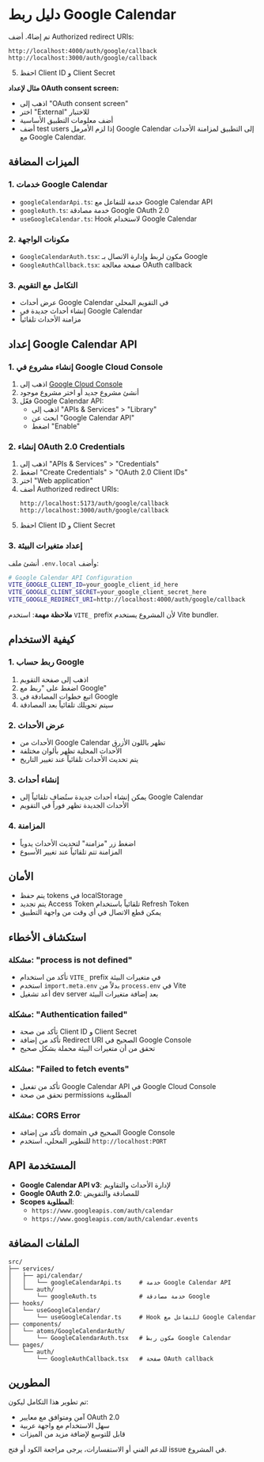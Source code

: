 # دليل ربط Google Calendar

تم إضا4. أضف Authorized redirect URIs:
   ```
   http://localhost:4000/auth/google/callback
   http://localhost:3000/auth/google/callback
   ```
5. احفظ Client ID و Client Secret

**مثال لإعداد OAuth consent screen:**
- اذهب إلى "OAuth consent screen"
- اختر "External" للاختبار
- أضف معلومات التطبيق الأساسية
- أضف test users إذا لزم الأمرمل Google Calendar إلى التطبيق لمزامنة الأحداث مع Google Calendar.

## الميزات المضافة

### 1. **خدمات Google Calendar**
- `googleCalendarApi.ts`: خدمة للتفاعل مع Google Calendar API
- `googleAuth.ts`: خدمة مصادقة Google OAuth 2.0
- `useGoogleCalendar.ts`: Hook لاستخدام Google Calendar

### 2. **مكونات الواجهة**
- `GoogleCalendarAuth.tsx`: مكون لربط وإدارة الاتصال بـ Google
- `GoogleAuthCallback.tsx`: صفحة معالجة OAuth callback

### 3. **التكامل مع التقويم**
- عرض أحداث Google Calendar في التقويم المحلي
- إنشاء أحداث جديدة في Google Calendar
- مزامنة الأحداث تلقائياً

## إعداد Google Calendar API

### 1. إنشاء مشروع في Google Cloud Console

1. اذهب إلى [Google Cloud Console](https://console.cloud.google.com/)
2. أنشئ مشروع جديد أو اختر مشروع موجود
3. فعّل Google Calendar API:
   - اذهب إلى "APIs & Services" > "Library"
   - ابحث عن "Google Calendar API"
   - اضغط "Enable"

### 2. إنشاء OAuth 2.0 Credentials

1. اذهب إلى "APIs & Services" > "Credentials"
2. اضغط "Create Credentials" > "OAuth 2.0 Client IDs"
3. اختر "Web application"
4. أضف Authorized redirect URIs:
   ```
   http://localhost:5173/auth/google/callback
   http://localhost:3000/auth/google/callback
   ```
5. احفظ Client ID و Client Secret

### 3. إعداد متغيرات البيئة

أنشئ ملف `.env.local` وأضف:

```bash
# Google Calendar API Configuration
VITE_GOOGLE_CLIENT_ID=your_google_client_id_here
VITE_GOOGLE_CLIENT_SECRET=your_google_client_secret_here
VITE_GOOGLE_REDIRECT_URI=http://localhost:4000/auth/google/callback
```

**ملاحظة مهمة**: استخدم `VITE_` prefix لأن المشروع يستخدم Vite bundler.

## كيفية الاستخدام

### 1. ربط حساب Google

1. اذهب إلى صفحة التقويم
2. اضغط على "ربط مع Google"
3. اتبع خطوات المصادقة في Google
4. سيتم تحويلك تلقائياً بعد المصادقة

### 2. عرض الأحداث

- الأحداث من Google Calendar تظهر باللون الأزرق
- الأحداث المحلية تظهر بألوان مختلفة
- يتم تحديث الأحداث تلقائياً عند تغيير التاريخ

### 3. إنشاء أحداث

- يمكن إنشاء أحداث جديدة ستُضاف تلقائياً إلى Google Calendar
- الأحداث الجديدة تظهر فوراً في التقويم

### 4. المزامنة

- اضغط زر "مزامنة" لتحديث الأحداث يدوياً
- المزامنة تتم تلقائياً عند تغيير الأسبوع

## الأمان

- يتم حفظ tokens في localStorage
- يتم تجديد Access Token تلقائياً باستخدام Refresh Token
- يمكن قطع الاتصال في أي وقت من واجهة التطبيق

## استكشاف الأخطاء

### مشكلة: "process is not defined"
- تأكد من استخدام `VITE_` prefix في متغيرات البيئة
- استخدم `import.meta.env` بدلاً من `process.env` في Vite
- أعد تشغيل dev server بعد إضافة متغيرات البيئة

### مشكلة: "Authentication failed"
- تأكد من صحة Client ID و Client Secret
- تأكد من إضافة Redirect URI الصحيح في Google Console
- تحقق من أن متغيرات البيئة محملة بشكل صحيح

### مشكلة: "Failed to fetch events"
- تأكد من تفعيل Google Calendar API في Google Cloud Console
- تحقق من صحة permissions المطلوبة

### مشكلة: CORS Error
- تأكد من إضافة domain الصحيح في Google Console
- للتطوير المحلي، استخدم `http://localhost:PORT`

## API المستخدمة

- **Google Calendar API v3**: لإدارة الأحداث والتقاويم
- **Google OAuth 2.0**: للمصادقة والتفويض
- **Scopes المطلوبة**:
  - `https://www.googleapis.com/auth/calendar`
  - `https://www.googleapis.com/auth/calendar.events`

## الملفات المضافة

```
src/
├── services/
│   ├── api/calendar/
│   │   └── googleCalendarApi.ts     # خدمة Google Calendar API
│   └── auth/
│       └── googleAuth.ts            # خدمة مصادقة Google
├── hooks/
│   └── useGoogleCalendar/
│       └── useGoogleCalendar.ts     # Hook للتفاعل مع Google Calendar
├── components/
│   └── atoms/GoogleCalendarAuth/
│       └── GoogleCalendarAuth.tsx   # مكون ربط Google Calendar
└── pages/
    └── auth/
        └── GoogleAuthCallback.tsx   # صفحة OAuth callback
```

## المطورين

تم تطوير هذا التكامل ليكون:
- آمن ومتوافق مع معايير OAuth 2.0
- سهل الاستخدام مع واجهة عربية
- قابل للتوسع لإضافة مزيد من الميزات

للدعم الفني أو الاستفسارات، يرجى مراجعة الكود أو فتح issue في المشروع.
